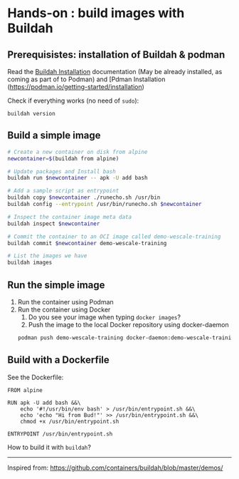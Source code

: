 # Hands-on : build images with Buildah

## Prerequisistes: installation of Buildah & podman

Read the [Buildah Installation](https://github.com/containers/buildah/blob/master/install.md) documentation (May be already installed, as coming as part of to Podman) and [Pdman Installation (https://podman.io/getting-started/installation)
      
Check if everything works (no need of `sudo`):

```
buildah version
```

## Build a simple image

```sh
# Create a new container on disk from alpine
newcontainer=$(buildah from alpine)

# Update packages and Install bash
buildah run $newcontainer -- apk -U add bash

# Add a sample script as entrypoint
buildah copy $newcontainer ./runecho.sh /usr/bin
buildah config --entrypoint /usr/bin/runecho.sh $newcontainer

# Inspect the container image meta data
buildah inspect $newcontainer

# Commit the container to an OCI image called demo-wescale-training
buildah commit $newcontainer demo-wescale-training

# List the images we have
buildah images
```

## Run the simple image

1. Run the container using Podman
2. Run the container using Docker
    1. Do you see your image when typing `docker images`?
    2. Push the image to the local Docker repository using docker-daemon
    ```sh
    podman push demo-wescale-training docker-daemon:demo-wescale-training:latest
    ```

## Build with a Dockerfile

See the Dockerfile:
```
FROM alpine

RUN apk -U add bash &&\
    echo '#!/usr/bin/env bash' > /usr/bin/entrypoint.sh &&\
    echo 'echo "Hi from Bud!"' >> /usr/bin/entrypoint.sh &&\
    chmod +x /usr/bin/entrypoint.sh

ENTRYPOINT /usr/bin/entrypoint.sh
```

How to build it with `buildah`?


---

Inspired from: https://github.com/containers/buildah/blob/master/demos/
